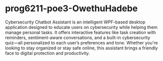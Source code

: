 # prog6211-poe3-OwethuHadebe
Cybersecurity Chatbot Assistant is an intelligent WPF-based desktop application designed to educate users on cybersecurity while helping them manage personal tasks. It offers interactive features like task creation with reminders, sentiment-aware conversations, and a built-in cybersecurity quiz—all personalized to each user’s preferences and tone. Whether you're looking to stay organized or stay safe online, this assistant brings a friendly face to digital protection and productivity.
